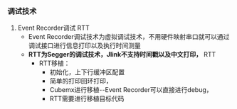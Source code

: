 ### 调试技术

1. Event Recorder调试  RTT
   - Event Recorder调试技术为虚拟调试技术，不用硬件映射串口就可以通过调试接口进行信息打印以及执行时间测量
   - **RTT为Segger的调试技术，Jlink不支持时间戳以及中文打印，** RTT
     - RTT移植：
       - 初始化，上下行缓冲区配置
       - 简单的打印回环打印，
       - Cubemx进行移植--Event Recorder可以直接进行debug，
       - RTT需要进行移植目标代码